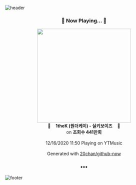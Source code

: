![header](https://capsule-render.vercel.app/api?type=wave&height=170&section=header&text=Hi.%20I'm%20SHIFT&fontColor=090707&fontAlignX=45&fontAlignY=65&fontSize=100)

<h3 align="center">🎵 Now Playing... 🎵</h3>
<p align="center">
  <a href="https://music.youtube.com/channel/UCweOkPb1wVVH0Q0Tlj4a5Pw">
    <img width="300" src="https://i.ytimg.com/vi/PZ5ZA2QxLpU/sddefault.jpg?sqp=-oaymwEWCJADEOEBIAQqCghqEJQEGHgg6AJIWg&rs">
  </a>
  <br>
  🎵&nbsp&nbsp&nbsp <b>1theK (원더케이) - 실키보이즈</b> &nbsp&nbsp&nbsp🎵
  <br>
  on <b>조회수 441만회</b>
  
  <br />
  <br />
  12/16/2020 11:50 Playing on YTMusic
  <br />
  <br />
  Generated with <a href="https://github.com/20chan/github-now">20chan/github-now</a>
</p>

<h3 align="center">•••</h3>

![footer](https://capsule-render.vercel.app/api?type=wave&height=150&section=footer)
